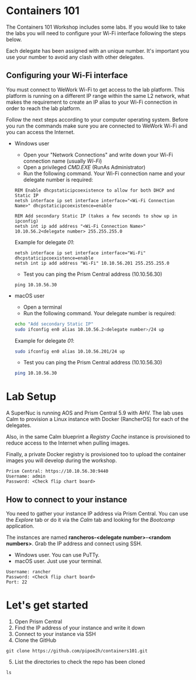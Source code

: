 # Containers 101
The Containers 101 Workshop includes some labs. If you would like to take the labs you will need to configure your Wi-Fi interface following the steps below.

Each delegate has been assigned with an unique number. It's important you use your number to avoid any clash with other delegates.

## Configuring your Wi-Fi interface
You must connect to WeWork Wi-Fi to get access to the lab platform. This platform is running on a different IP range within the same L2 network, what makes the requirement to create an IP alias to your Wi-Fi connection in order to reach the lab platform.

Follow the next steps according to your computer operating system. Before you run the commands make sure you are connected to WeWork Wi-Fi and you can access the Internet.

* Windows user
  * Open your "Network Connections" and write down your Wi-Fi connection name (usually *Wi-Fi*)
  * Open a privileged *CMD.EXE* (RunAs Administrator)
  * Run the following command. Your Wi-Fi connection name and your delegate number is required:
  ```basic
  REM Enable dhcpstaticipcoexistence to allow for both DHCP and Static IP
  netsh interface ip set interface interface="<Wi-Fi Connection Name>" dhcpstaticipcoexistence=enable

  REM Add secondary Static IP (takes a few seconds to show up in ipconfig)
  netsh int ip add address "<Wi-Fi Connection Name>" 10.10.56.2<delegate number> 255.255.255.0
  ``` 

  Example for delegate *01*:
  ```basic
  netsh interface ip set interface interface="Wi-Fi" dhcpstaticipcoexistence=enable
  netsh int ip add address "Wi-Fi" 10.10.56.201 255.255.255.0
  ```
  * Test you can ping the Prism Central address (10.10.56.30)
  ```basic
  ping 10.10.56.30
  ```

* macOS user
  * Open a terminal
  * Run the following command. Your delegate number is required:
  ```bash
  echo "Add secondary Static IP"
  sudo ifconfig en0 alias 10.10.56.2<delegate number>/24 up
  ``` 

  Example for delegate *01*:
  ```bash
  sudo ifconfig en0 alias 10.10.56.201/24 up
  ```
  * Test you can ping the Prism Central address (10.10.56.30)
  ```bash
  ping 10.10.56.30
  ```

# Lab Setup
A SuperNuc is running AOS and Prism Central 5.9 with AHV. The lab uses Calm to provision a Linux instance with Docker (RancherOS) for each of the delegates.

Also, in the same Calm blueprint a *Registry Cache* instance is provisioned to reduce access to the Internet when pulling images.

Finally, a private Docker registry is provisioned too to upload the container images you will develop during the workshop.

```
Prism Central: https://10.10.56.30:9440
Username: admin
Password: <Check flip chart board>
```

## How to connect to your instance
You need to gather your instance IP address via Prism Central. You can use the *Explore* tab or do it via the *Calm* tab and looking for the *Bootcamp* application.

The instances are named **rancheros-\<delegate number>\-\<random numbers>**. Grab the IP address and connect using SSH.

* Windows user. You can use PuTTy.
* macOS user. Just use your terminal.

```
Username: rancher
Password: <Check flip chart board>
Port: 22
```

# Let's get started
1. Open Prism Central
2. Find the IP address of your instance and write it down
3. Connect to your instance via SSH
4. Clone the GitHub
```shell
git clone https://github.com/pipoe2h/containers101.git
```
5. List the directories to check the repo has been cloned
```shell
ls
```
```shell

```